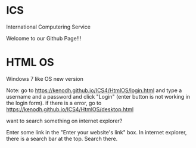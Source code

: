 # ICS
International Computering Service

Welcome to our Github Page!!!




# HTML OS

Windows 7 like OS new version

Note: go to https://kenodh.github.io/ICS4/HtmlOS/login.html and type a username and a password and click "Login" (enter button is not working in the login form). if there is a error, go to https://kenodh.github.io/ICS4/HtmlOS/desktop.html

want to search something on internet explorer?

Enter some link in the "Enter your website's link" box.
In internet explorer, there is a search bar at the top. Search there.
